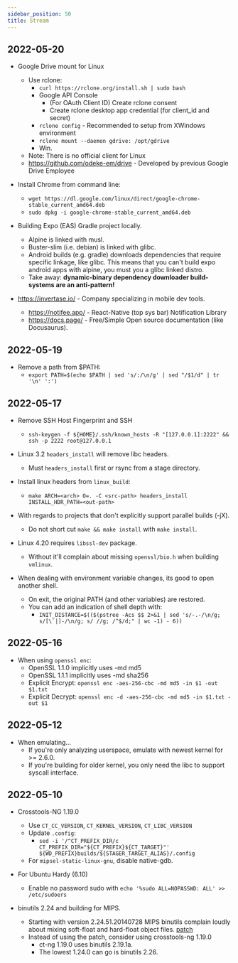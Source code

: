 ```yaml
---
sidebar_position: 50
title: Stream
---
```


## 2022-05-20
 
- Google Drive mount for Linux
  - Use rclone:
    - `curl https://rclone.org/install.sh | sudo bash`
    - Google API Console
      - (For OAuth Client ID) Create rclone consent
      - Create rclone desktop app credential (for client_id and secret)
    - `rclone config` - Recommended to setup from XWindows environment
    - `rclone mount --daemon gdrive: /opt/gdrive`
    - Win.
  - Note: There is no official client for Linux
  - https://github.com/odeke-em/drive - Developed by previous Google Drive Employee

- Install Chrome from command line:
  - `wget https://dl.google.com/linux/direct/google-chrome-stable_current_amd64.deb`
  - `sudo dpkg -i google-chrome-stable_current_amd64.deb`

- Building Expo (EAS) Gradle project locally.
  - Alpine is linked with musl.
  - Buster-slim (i.e. debian) is linked with glibc.
  - Android builds (e.g. gradle) downloads dependencies that require specific linkage, like glibc. This means that you can't build expo android apps with alpine, you must you a glibc linked distro. 
  - Take away: **dynamic-binary dependency downloader build-systems are an anti-pattern!**

- https://invertase.io/ - Company specializing in mobile dev tools.
  - https://notifee.app/ - React-Native (top sys bar) Notification Library
  - https://docs.page/ - Free/Simple Open source documentation (like Docusaurus).

## 2022-05-19

- Remove a path from $PATH: 
  - `export PATH=$(echo $PATH | sed 's/:/\n/g' | sed "/$1/d" | tr '\n' ':')`

## 2022-05-17

- Remove SSH Host Fingerprint and SSH
  - `ssh-keygen -f ${HOME}/.ssh/known_hosts -R "[127.0.0.1]:2222" && ssh -p 2222 root@127.0.0.1`

- Linux 3.2 `headers_install` will remove libc headers.
  - Must `headers_install` first or rsync from a stage directory.

- Install linux headers from `linux_build`:
  - `make ARCH=<arch> O=. -C <src-path> headers_install INSTALL_HDR_PATH=<out-path>`

- With regards to projects that don't explicitly support parallel builds (-jX).
  - Do not short cut `make && make install` with `make install`.

- Linux 4.20 requires `libssl-dev` package.
  - Without it'll complain about missing `openssl/bio.h` when building `vmlinux`.

- When dealing with environment variable changes, its good to open another shell.
  - On exit, the original PATH (and other variables) are restored.
  - You can add an indication of shell depth with:
    - ``INIT_DISTANCE=$(($(pstree -Acs $$ 2>&1 | sed 's/-.-/\n/g; s/[\`|]-/\n/g; s/ //g; /^$/d;" | wc -1) - 6))``

## 2022-05-16

- When using `openssl enc`:
  - OpenSSL 1.1.0 implicitly uses -md md5
  - OpenSSL 1.1.1 implicitly uses -md sha256
  - Explicit Encrypt: `openssl enc -aes-256-cbc -md md5 -in $1 -out $1.txt`
  - Explicit Decrypt: `openssl enc -d -aes-256-cbc -md md5 -in $1.txt -out $1`

## 2022-05-12

- When emulating...
  - If you're only analyzing userspace, emulate with newest kernel for >= 2.6.0.
  - If you're building for older kernel, you only need the libc to support syscall interface.

## 2022-05-10

- Crosstools-NG 1.19.0
  - Use `CT_CC_VERSION`, `CT_KERNEL_VERSION`, `CT_LIBC_VERSION`
  - Update `.config`:
    - `sed -i '/^CT_PREFIX_DIR/c CT_PREFIX_DIR="${CT_PREFIX}${CT_TARGET}"' ${WD_PREFIX}builds/${STAGER_TARGET_ALIAS}/.config`
  - For `mipsel-static-linux-gnu`, disable native-gdb.
    
- For Ubuntu Hardy (6.10)
  - Enable no password sudo with `echo '%sudo ALL=NOPASSWD: ALL' >> /etc/sudoers`

- binutils 2.24 and building for MIPS.
  - Starting with version 2.24.51.20140728 MIPS binutils complain loudly about mixing soft-float and hard-float object files. [patch](https://patchwork.linux-mips.org/project/linux-mips/patch/1415366034-356535-1-git-send-email-manuel.lauss@gmail.com/)
  - Instead of using the patch, consider using crosstools-ng 1.19.0
    - ct-ng 1.19.0 uses binutils 2.19.1a.
    - The lowest 1.24.0 can go is binutils 2.26.
